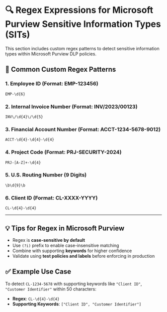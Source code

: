 # 🔍 Regex Expressions for Microsoft Purview Sensitive Information Types (SITs)

This section includes custom regex patterns to detect sensitive information types within Microsoft Purview DLP policies.

## 📌 Common Custom Regex Patterns

### 1. Employee ID (Format: EMP-123456)
```
EMP-\d{6}
```

### 2. Internal Invoice Number (Format: INV/2023/00123)
```
INV\/\d{4}\/\d{5}
```

### 3. Financial Account Number (Format: ACCT-1234-5678-9012)
```
ACCT-\d{4}-\d{4}-\d{4}
```

### 4. Project Code (Format: PRJ-SECURITY-2024)
```
PRJ-[A-Z]+-\d{4}
```

### 5. U.S. Routing Number (9 Digits)
```
\b\d{9}\b
```

### 6. Client ID (Format: CL-XXXX-YYYY)
```
CL-\d{4}-\d{4}
```

---

## 💡 Tips for Regex in Microsoft Purview

- Regex is **case-sensitive by default**
- Use `(?i)` prefix to enable case-insensitive matching
- Combine with supporting **keywords** for higher confidence
- Validate using **test policies and labels** before enforcing in production

## ✅ Example Use Case

To detect `CL-1234-5678` with supporting keywords like `"Client ID"`, `"Customer Identifier"` within 50 characters:

- **Regex**: `CL-\d{4}-\d{4}`
- **Supporting Keywords**: `["Client ID", "Customer Identifier"]`

